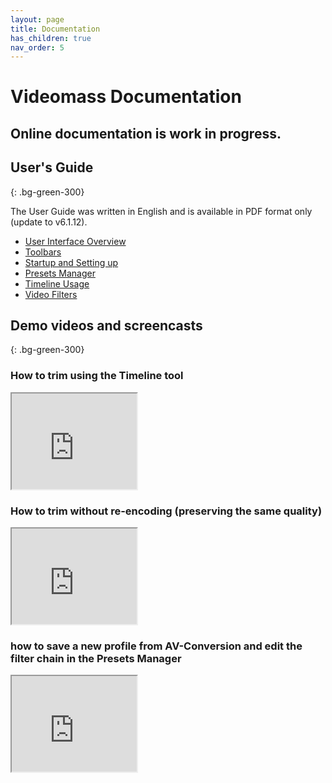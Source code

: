```yaml
---
layout: page
title: Documentation
has_children: true
nav_order: 5
---
```


# Videomass Documentation
Online documentation is work in progress. 
--- 

## User's Guide
{: .bg-green-300}

The User Guide was written in English and is available in PDF format only (update to v6.1.12).

- [User Interface Overview](User-guide/User_Interface_Overview_en.pdf)
- [Toolbars](User-guide/Toolbars_en.pdf)
- [Startup and Setting up](User-guide/Startup_and_Setup_en.pdf)
- [Presets Manager](User-guide/Presets_Manager_en.pdf)
- [Timeline Usage](User-guide/Timeline_en.pdf)
- [Video Filters](User-guide/Video_filters_en.pdf)

## Demo videos and screencasts
{: .bg-green-300}

### How to trim using the Timeline tool  
<iframe width="200" height="153" src="https://www.youtube.com/embed/1IRGWN7DQKE" title="YouTube video player" frameborder="1" allow="accelerometer; autoplay; clipboard-write; encrypted-media; gyroscope; picture-in-picture" allowfullscreen></iframe>

### How to trim without re-encoding (preserving the same quality)
<iframe width="200" height="153" src="https://www.youtube.com/embed/ewi3uwRUgVI" title="YouTube video player" frameborder="1" allow="accelerometer; autoplay; clipboard-write; encrypted-media; gyroscope; picture-in-picture" allowfullscreen></iframe> 

### how to save a new profile from AV-Conversion and edit the filter chain in the Presets Manager
<iframe width="200" height="153" src="https://www.youtube.com/embed/s92H36_yBXw" title="YouTube video player" frameborder="1" allow="accelerometer; autoplay; clipboard-write; encrypted-media; gyroscope; picture-in-picture" allowfullscreen></iframe>
